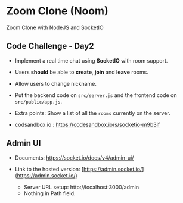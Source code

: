 # Zoom Clone (Noom)

Zoom Clone with NodeJS and SocketIO

## Code Challenge - Day2

- Implement a real time chat using **SocketIO** with room support.

- Users **should** be able to **create**, **join** and **leave** rooms.

- Allow users to change nickname.

- Put the backend code on `src/server.js` and the frontend code on `src/public/app.js`.

- Extra points: Show a list of all the `rooms` currently on the server.

- codsandbox.io : https://codesandbox.io/s/socketio-m9b3if

## Admin UI

- Documents: https://socket.io/docs/v4/admin-ui/

- Link to the hosted version: [https://admin.socket.io/](https://admin.socket.io/)
  - Server URL setup: http://localhost:3000/admin
  - Nothing in Path field.
